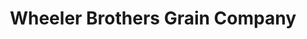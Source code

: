 ---
title: "Wheeler Brothers Grain Company"
url: /hydro/wheeler-brothers-grain-company/
shop: agrarian
---